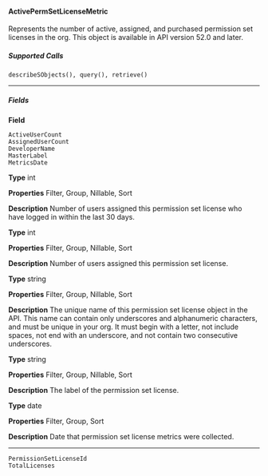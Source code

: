 #### ActivePermSetLicenseMetric

Represents the number of active, assigned, and purchased permission set licenses in the org. This object is available in API version 52.0
and later.

##### Supported Calls
```
describeSObjects(), query(), retrieve()

```

-----

##### Fields

**Field**
```
ActiveUserCount
AssignedUserCount
DeveloperName
MasterLabel
MetricsDate

```

**Type**
int

**Properties**
Filter, Group, Nillable, Sort

**Description**
Number of users assigned this permission set license who have logged in within the last 30
days.

**Type**
int

**Properties**
Filter, Group, Nillable, Sort

**Description**
Number of users assigned this permission set license.

**Type**
string

**Properties**
Filter, Group, Nillable, Sort

**Description**
The unique name of this permission set license object in the API. This name can contain only
underscores and alphanumeric characters, and must be unique in your org. It must begin
with a letter, not include spaces, not end with an underscore, and not contain two consecutive
underscores.

**Type**
string

**Properties**
Filter, Group, Nillable, Sort

**Description**
The label of the permission set license.

**Type**
date

**Properties**
Filter, Group, Sort

**Description**
Date that permission set license metrics were collected.


-----

```
PermissionSetLicenseId
TotalLicenses
